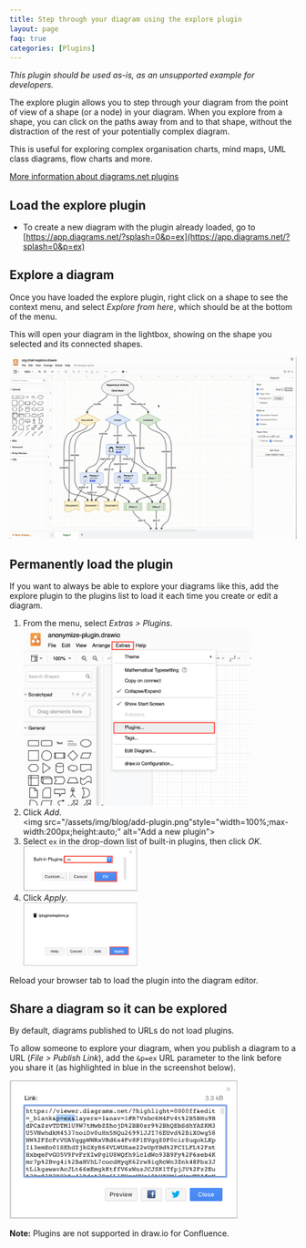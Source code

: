 ```yaml
---
title: Step through your diagram using the explore plugin
layout: page
faq: true
categories: [Plugins]
---
```


_This plugin should be used as-is, as an unsupported example for developers._

The explore plugin allows you to step through your diagram from the point of view of a shape (or a node) in your diagram. When you explore from a shape, you can click on the paths away from and to that shape, without the distraction of the rest of your potentially complex diagram.

This is useful for exploring complex organisation charts, mind maps, UML class diagrams, flow charts and more.

[More information about diagrams.net plugins](/doc/faq/plugins.html)

## Load the explore plugin

* To create a new diagram with the plugin already loaded, go to [https://app.diagrams.net/?splash=0&p=ex](https://app.diagrams.net/?splash=0&p=ex)

## Explore a diagram

Once you have loaded the explore plugin, right click on a shape to see the context menu, and select _Explore from here_, which should be at the bottom of the menu.

This will open your diagram in the lightbox, showing on the shape you selected and its connected shapes.

<img src="/assets/img/blog/explore-from-here.gif" style="max-width:100%;height:auto;" alt="Using the explore plugin to step through a complex org chart">

## Permanently load the plugin

If you want to always be able to explore your diagrams like this, add the explore plugin to the plugins list to load it each time you create or edit a diagram.

1. From the menu, select _Extras > Plugins_.
<br /><img src="/assets/img/blog/extras-plugins.png" style="width=100%;max-width:400px;height:auto;" alt="Open the plugins list">
2. Click _Add_.
<br /><img src="/assets/img/blog/add-plugin.png"style="width=100%;max-width:200px;height:auto;" alt="Add a new plugin">
3. Select ``ex`` in the drop-down list of built-in plugins, then click _OK_.
<br /><img src="/assets/img/blog/add-explore-plugin.png" style="width=100%;max-width:200px;height:auto;" alt="Add the explore plugin">
4. Click _Apply_.
<br /><img src="/assets/img/blog/apply-add-explore-plugin.png" style="width=100%;max-width:200px;height:auto;" alt="Add the explore plugin">

Reload your browser tab to load the plugin into the diagram editor.

## Share a diagram so it can be explored

By default, diagrams published to URLs do not load plugins.

To allow someone to explore your diagram, when you publish a diagram to a URL (_File > Publish Link_), add the ``&p=ex`` URL parameter to the link before you share it (as highlighted in blue in the screenshot below).

<img src="/assets/img/blog/share-link-explore-plugin.png" style="width=100%;max-width:400px;height:auto;" alt="Share a link to your diagram and enable the explore plugin">

**Note:** Plugins are not supported in draw.io for Confluence.

